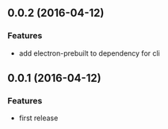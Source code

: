 ## 0.0.2 (2016-04-12)

### Features

- add electron-prebuilt to dependency for cli

## 0.0.1 (2016-04-12)

### Features

- first release
